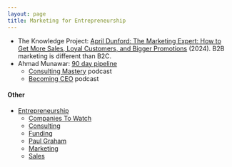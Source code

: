 ```yaml
---
layout: page
title: Marketing for Entrepreneurship
---
```


* The Knowledge Project: [April Dunford: The Marketing Expert: How to Get More Sales, Loyal Customers, and Bigger Promotions](https://www.youtube.com/watch?v=vM_1G1LCotU) (2024). B2B marketing is different than B2C.
* Ahmad Munawar: [90 day pipeline](https://go.90daypipeline.com)
  * [Consulting Mastery](https://podcasts.apple.com/us/podcast/consulting-mastery/id1674660040) podcast
  * [Becoming CEO](https://podcasts.apple.com/us/podcast/becoming-ceo/id1637199993) podcast

#### Other
* [Entrepreneurship](/entrepreneurship)
  * [Companies To Watch](/entrepreneurship/companies_to_watch)
  * [Consulting](/entrepreneurship/consulting)
  * [Funding](/entrepreneurship/funding)
  * [Paul Graham](/entrepreneurship/paul_graham)
  * [Marketing](/entrepreneurship/marketing)
  * [Sales](/entrepreneurship/sales)
